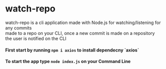 <h1>watch-repo</h1>
<p>watch-repo is a cli application made with Node.js for watching/listening for any commits <br/> made to a repo on your CLI, once a new commit is made on a repository <br/> the user is notified on the CLI</p>

<h4> First start by running <code>npm i axios</code> to install dependecny `axios`</h4>
<h4>To start the app type <code>node index.js</code> on your Command Line</h4>
